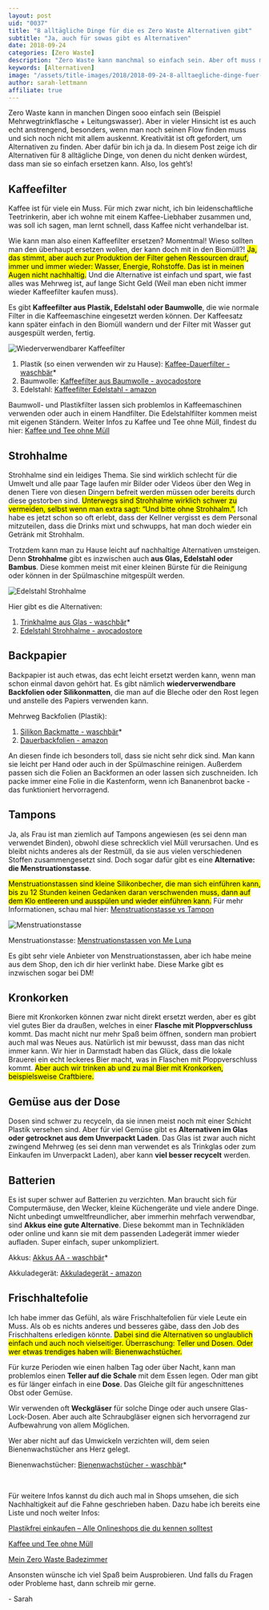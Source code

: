 ```yaml
---
layout: post
uid: "0037"
title: "8 alltägliche Dinge für die es Zero Waste Alternativen gibt"
subtitle: "Ja, auch für sowas gibt es Alternativen"
date: 2018-09-24
categories: [Zero Waste]
description: "Zero Waste kann manchmal so einfach sein. Aber oft muss man sich erst zurecht finden. Ich zeige dir heute 8 Alternativen für ganz alltägliche Dinge."
keywords: [Alternativen]
image: "/assets/title-images/2018/2018-09-24-8-alltaegliche-dinge-fuer-die-es-zero-waste-alternativen-gibt.jpg"
author: sarah-lettmann
affiliate: true
---
```

Zero Waste kann in manchen Dingen sooo einfach sein (Beispiel Mehrwegtrinkflasche + Leitungswasser). Aber in vieler Hinsicht ist es auch echt anstrengend, besonders, wenn man noch seinen Flow finden muss und sich noch nicht mit allem auskennt. Kreativität ist oft gefordert, um Alternativen zu finden. Aber dafür bin ich ja da. In diesem Post zeige ich dir Alternativen für 8 alltägliche Dinge, von denen du nicht denken würdest, dass man sie so einfach ersetzen kann. Also, los geht’s!

## Kaffeefilter
Kaffee ist für viele ein Muss. Für mich zwar nicht, ich bin leidenschaftliche Teetrinkerin, aber ich wohne mit einem Kaffee-Liebhaber zusammen und, was soll ich sagen, man lernt schnell, dass Kaffee nicht verhandelbar ist.

Wie kann man also einen Kaffeefilter ersetzen? Momentmal! Wieso sollten man den überhaupt ersetzen wollen, der kann doch mit in den Biomüll?! <mark>Ja, das stimmt, aber auch zur Produktion der Filter gehen Ressourcen drauf, immer und immer wieder: Wasser, Energie, Rohstoffe. Das ist in meinen Augen nicht nachhaltig.</mark> Und die Alternative ist einfach und spart, wie fast alles was Mehrweg ist, auf lange Sicht Geld (Weil man eben nicht immer wieder Kaffeefilter kaufen muss).

Es gibt **Kaffeefilter aus Plastik, Edelstahl oder Baumwolle**, die wie normale Filter in die Kaffeemaschine eingesetzt werden können. Der Kaffeesatz kann später einfach in den Biomüll wandern und der Filter mit Wasser gut ausgespült werden, fertig.

![Wiederverwendbarer Kaffeefilter](/assets/inpost-images/2018/2018-09-24-kaffeefilter-wiederverwendbar.jpg "© {{ site.title }}")

1. Plastik (so einen verwenden wir zu Hause): [Kaffee-Dauerfilter - waschbär](https://partners.webmasterplan.com/click.aspx?ref=856236&site=3955&type=text&tnb=45&diurl=https%3A%2F%2Fwww.waschbaer.de%2Fshop%2Fkaffee-dauerfilter-21904)*
2. Baumwolle: [Kaffeefilter aus Baumwolle - avocadostore](https://www.avocadostore.de/products/123809-kaffeefilter-in-2-groessen-aus-baumwolle-tante-olga)
3. Edelstahl: [Kaffeefilter Edelstahl - amazon](https://www.amazon.de/Risingmed-RISINDMED%C2%AE-Wiederverwendbar-Kaffeefilter-rutschfesten/dp/B07BXSH1YL/ref=sr_1_25?ie=UTF8&qid=1537693727&sr=8-25&keywords=kaffeefilter+edelstahl)

Baumwoll- und Plastikfilter lassen sich problemlos in Kaffeemaschinen verwenden oder auch in einem Handfilter. Die Edelstahlfilter kommen meist mit eigenen Ständern. Weiter Infos zu Kaffee und Tee ohne Müll, findest du hier: [Kaffee und Tee ohne Müll](zero-waste-kaffee-und-tee-ohne-muell)

## Strohhalme
Strohhalme sind ein leidiges Thema. Sie sind wirklich schlecht für die Umwelt und alle paar Tage laufen mir Bilder oder Videos über den Weg in denen Tiere von diesen Dingern befreit werden müssen oder bereits durch diese gestorben sind. <mark>Unterwegs sind Strohhalme wirklich schwer zu vermeiden, selbst wenn man extra sagt: “Und bitte ohne Strohhalm.”.</mark> Ich habe es jetzt schon so oft erlebt, dass der Kellner vergisst es dem Personal mitzuteilen, dass die Drinks mixt und schwupps, hat man doch wieder ein Getränk mit Strohhalm.

Trotzdem kann man zu Hause leicht auf nachhaltige Alternativen umsteigen. Denn **Strohhalme** gibt es inzwischen auch **aus Glas, Edelstahl oder Bambus**. Diese kommen meist mit einer kleinen Bürste für die Reinigung oder können in der Spülmaschine mitgespült werden.

![Edelstahl Strohhalme](/assets/inpost-images/2018/2018-09-24-edelstahl-strohhalme.jpg "© {{ site.title }}")

Hier gibt es die Alternativen:
1. [Trinkhalme aus Glas - waschbär](https://partners.webmasterplan.com/click.aspx?ref=856236&site=3955&type=text&tnb=45&diurl=https%3A%2F%2Fwww.waschbaer.de%2Fshop%2Ftrinkhalme-aus-glas-4er-set-31593)*
2. [Edelstahl Strohhalme - avocadostore](https://www.avocadostore.de/wohnen/kueche#q%3Dstrohhalm%26t%3Dno%26cats%3D1Wohnen%2520%2526%2520Leben%26catl%3D2Wohnen%2520%2526%2520Leben%26p%3D1%26ci%3DCategory_facet%253D1%253A2Wohnen%2520%2526%2520Leben)

## Backpapier
Backpapier ist auch etwas, das echt leicht ersetzt werden kann, wenn man schon einmal davon gehört hat. Es gibt nämlich **wiederverwendbare Backfolien oder Silikonmatten**, die man auf die Bleche oder den Rost legen und anstelle des Papiers verwenden kann.

Mehrweg Backfolien (Plastik):
1. [Silikon Backmatte - waschbär](https://partners.webmasterplan.com/click.aspx?ref=856236&site=3955&type=text&tnb=45&diurl=https%3A%2F%2Fwww.waschbaer.de%2Fshop%2Fsilikon-teigauswell-backmatte-23860)*
2. [Dauerbackfolien - amazon](https://www.amazon.de/gp/product/B01EROBHF6/ref=oh_aui_detailpage_o04_s00?ie=UTF8&psc=1)

An diesen finde ich besonders toll, dass sie nicht sehr dick sind. Man kann sie leicht per Hand oder auch in der Spülmaschine reinigen. Außerdem passen sich die Folien an Backformen an oder lassen sich zuschneiden. Ich packe immer eine Folie in die Kastenform, wenn ich Bananenbrot backe - das funktioniert hervorragend.

## Tampons
Ja, als Frau ist man ziemlich auf Tampons angewiesen (es sei denn man verwendet Binden), obwohl diese schrecklich viel Müll verursachen. Und es bleibt nichts anderes als der Restmüll, da sie aus vielen verschiedenen Stoffen zusammengesetzt sind. Doch sogar dafür gibt es eine **Alternative: die Menstruationstasse**.

<mark>Menstruationstassen sind kleine Silikonbecher, die man sich einführen kann, bis zu 12 Stunden keinen Gedanken daran verschwenden muss, dann auf dem Klo entleeren und ausspülen und wieder einführen kann.</mark> Für mehr Informationen, schau mal hier: [Menstruationstasse vs Tampon](/blog/menstruationstasse-vs-tampon)

![Menstruationstasse](/assets/inpost-images/2017/2017-08-13-menstruationstasse-mit-seife.jpg "© {{ site.title }}")

Menstruationstasse: [Menstruationstassen von Me Luna](https://www.me-luna.eu/)

Es gibt sehr viele Anbieter von Menstruationstassen, aber ich habe meine aus dem Shop, den ich dir hier verlinkt habe. Diese Marke gibt es inzwischen sogar bei DM!

## Kronkorken
Biere mit Kronkorken können zwar nicht direkt ersetzt werden, aber es gibt viel gutes Bier da draußen, welches in einer **Flasche mit Ploppverschluss** kommt. Das macht nicht nur mehr Spaß beim öffnen, sondern man probiert auch mal was Neues aus. Natürlich ist mir bewusst, dass man das nicht immer kann. Wir hier in Darmstadt haben das Glück, dass die lokale Brauerei ein echt leckeres Bier macht, was in Flaschen mit Ploppverschluss kommt. <mark>Aber auch wir trinken ab und zu mal Bier mit Kronkorken, beispielsweise Craftbiere.</mark>

## Gemüse aus der Dose
Dosen sind schwer zu recyceln, da sie innen meist noch mit einer Schicht Plastik versehen sind. Aber für viel Gemüse gibt es **Alternativen im Glas oder getrocknet aus dem Unverpackt Laden**. Das Glas ist zwar auch nicht zwingend Mehrweg (es sei denn man verwendet es als Trinkglas oder zum Einkaufen im Unverpackt Laden), aber kann **viel besser recycelt** werden.

## Batterien
Es ist super schwer auf Batterien zu verzichten. Man braucht sich für Computermäuse, den Wecker, kleine Küchengeräte und viele andere Dinge. Nicht unbedingt umweltfreundlicher, aber immerhin mehrfach verwendbar, sind **Akkus eine gute Alternative**. Diese bekommt man in Technikläden oder online und kann sie mit dem passenden Ladegerät immer wieder aufladen. Super einfach, super unkompliziert.

Akkus: [Akkus AA - waschbär](https://partners.webmasterplan.com/click.aspx?ref=856236&site=3955&type=text&tnb=45&diurl=https%3A%2F%2Fwww.waschbaer.de%2Fshop%2Fakku-nimh-aa-mignon-31909)*

Akkuladegerät: [Akkuladegerät - amazon](https://www.amazon.de/gp/product/B00FEFQM44/ref=oh_aui_detailpage_o07_s00?ie=UTF8&psc=1)

## Frischhaltefolie
Ich habe immer das Gefühl, als wäre Frischhaltefolien für viele Leute ein Muss. Als ob es nichts anderes und besseres gäbe, dass den Job des Frischhaltens erledigen könnte. <mark>Dabei sind die Alternativen so unglaublich einfach und auch noch vielseitiger. Überraschung: Teller und Dosen. Oder wer etwas trendiges haben will: Bienenwachstücher.</mark>

Für kurze Perioden wie einen halben Tag oder über Nacht, kann man problemlos einen **Teller auf die Schale** mit dem Essen legen. Oder man gibt es für länger einfach in eine **Dose**. Das Gleiche gilt für angeschnittenes Obst oder Gemüse.

Wir verwenden oft **Weckgläser** für solche Dinge oder auch unsere Glas-Lock-Dosen. Aber auch alte Schraubgläser eignen sich hervorragend zur Aufbewahrung von allem Möglichen.

Wer aber nicht auf das Umwickeln verzichten will, dem seien Bienenwachstücher ans Herz gelegt.

Bienenwachstücher: [Bienenwachstücher - waschbär](https://partners.webmasterplan.com/click.aspx?ref=856236&site=3955&type=text&tnb=45&diurl=https%3A%2F%2Fwww.waschbaer.de%2Fshop%2Fbees-wrap-3er-set-42404%3FF%3D00)*

&nbsp;

Für weitere Infos kannst du dich auch mal in Shops umsehen, die sich Nachhaltigkeit auf die Fahne geschrieben haben. Dazu habe ich bereits eine Liste und noch weiter Infos: 

[Plastikfrei einkaufen – Alle Onlineshops die du kennen solltest](/blog/plastikfrei-einkaufen-alle-onlineshops)

[Kaffee und Tee ohne Müll](/blog/zero-waste-kaffee-und-tee-ohne-muell)

[Mein Zero Waste Badezimmer](/blog/mein-zero-waste-badezimmer)

Ansonsten wünsche ich viel Spaß beim Ausprobieren. Und falls du Fragen oder Probleme hast, dann schreib mir gerne.

\- Sarah
